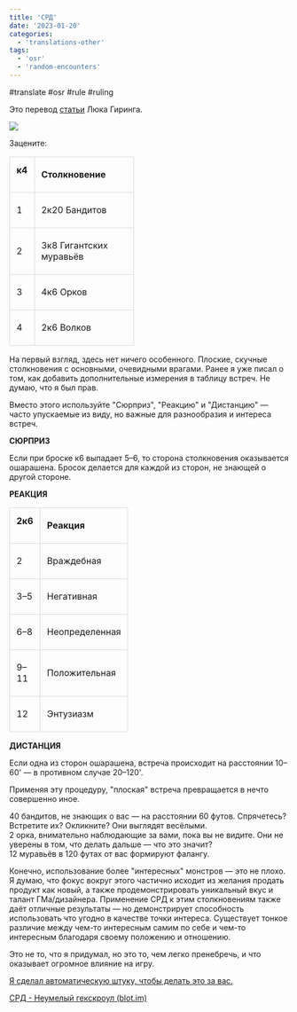 ```yaml
---
title: 'СРД'
date: '2023-01-20'
categories:
  - 'translations-other'
tags:
  - 'osr'
  - 'random-encounters'
---
```


#translate #osr #rule #ruling



Это перевод [статьи](https://lukegearing.blot.im/srd) Люка Гиринга.

![](https://cyborgsandmages.com/wp-content/uploads/2023/01/012023_0035_1.png)

Зацените:

<table style="border-collapse:collapse" border="0"><colgroup><col style="width:39px"><col style="width:179px"></colgroup><tbody valign="top"><tr><td valign="middle" style="padding-top: 5px; padding-left: 12px; padding-bottom: 6px; padding-right: 12px; border-top:  solid #dadada 0.75pt; border-left:  solid #dadada 0.75pt; border-bottom:  solid #dadada 0.75pt; border-right:  solid #dadada 0.75pt"><strong>к4</strong><p></p></td><td valign="middle" style="padding-top: 5px; padding-left: 12px; padding-bottom: 6px; padding-right: 12px; border-top:  solid #dadada 0.75pt; border-left:  none; border-bottom:  solid #dadada 0.75pt; border-right:  solid #dadada 0.75pt"><p><strong>Столкновение</strong></p></td></tr><tr><td valign="middle" style="padding-top: 5px; padding-left: 12px; padding-bottom: 6px; padding-right: 12px; border-top:  none; border-left:  solid #dadada 0.75pt; border-bottom:  solid #dadada 0.75pt; border-right:  solid #dadada 0.75pt"><p>1</p></td><td valign="middle" style="padding-top: 5px; padding-left: 12px; padding-bottom: 6px; padding-right: 12px; border-top:  none; border-left:  none; border-bottom:  solid #dadada 0.75pt; border-right:  solid #dadada 0.75pt"><p>2к20 Бандитов</p></td></tr><tr><td valign="middle" style="padding-top: 5px; padding-left: 12px; padding-bottom: 6px; padding-right: 12px; border-top:  none; border-left:  solid #dadada 0.75pt; border-bottom:  solid #dadada 0.75pt; border-right:  solid #dadada 0.75pt"><p>2</p></td><td valign="middle" style="padding-top: 5px; padding-left: 12px; padding-bottom: 6px; padding-right: 12px; border-top:  none; border-left:  none; border-bottom:  solid #dadada 0.75pt; border-right:  solid #dadada 0.75pt"><p>3к8 Гигантских муравьёв</p></td></tr><tr><td valign="middle" style="padding-top: 5px; padding-left: 12px; padding-bottom: 6px; padding-right: 12px; border-top:  none; border-left:  solid #dadada 0.75pt; border-bottom:  solid #dadada 0.75pt; border-right:  solid #dadada 0.75pt"><p>3</p></td><td valign="middle" style="padding-top: 5px; padding-left: 12px; padding-bottom: 6px; padding-right: 12px; border-top:  none; border-left:  none; border-bottom:  solid #dadada 0.75pt; border-right:  solid #dadada 0.75pt"><p>4к6 Орков</p></td></tr><tr><td valign="middle" style="padding-top: 5px; padding-left: 12px; padding-bottom: 6px; padding-right: 12px; border-top:  none; border-left:  solid #dadada 0.75pt; border-bottom:  solid #dadada 0.75pt; border-right:  solid #dadada 0.75pt"><p>4</p></td><td valign="middle" style="padding-top: 5px; padding-left: 12px; padding-bottom: 6px; padding-right: 12px; border-top:  none; border-left:  none; border-bottom:  solid #dadada 0.75pt; border-right:  solid #dadada 0.75pt"><p>2к6 Волков</p></td></tr></tbody></table>

На первый взгляд, здесь нет ничего особенного. Плоские, скучные столкновения с основными, очевидными врагами. Ранее я уже писал о том, как добавить дополнительные измерения в таблицу встреч. Не думаю, что я был прав.

Вместо этого используйте "Сюрприз", "Реакцию" и "Дистанцию" — часто упускаемые из виду, но важные для разнообразия и интереса встреч.

**СЮРПРИЗ**

Если при броске к6 выпадает 5–6, то сторона столкновения оказывается ошарашена. Бросок делается для каждой из сторон, не знающей о другой стороне.

**РЕАКЦИЯ**

<table style="border-collapse:collapse" border="0"><colgroup><col style="width:54px"><col style="width:131px"></colgroup><tbody valign="top"><tr><td valign="middle" style="padding-top: 5px; padding-left: 12px; padding-bottom: 6px; padding-right: 12px; border-top:  solid #dadada 0.75pt; border-left:  solid #dadada 0.75pt; border-bottom:  solid #dadada 0.75pt; border-right:  solid #dadada 0.75pt"><strong>2к6</strong><p></p></td><td valign="middle" style="padding-top: 5px; padding-left: 12px; padding-bottom: 6px; padding-right: 12px; border-top:  solid #dadada 0.75pt; border-left:  none; border-bottom:  solid #dadada 0.75pt; border-right:  solid #dadada 0.75pt"><p><strong>Реакция</strong></p></td></tr><tr><td valign="middle" style="padding-top: 5px; padding-left: 12px; padding-bottom: 6px; padding-right: 12px; border-top:  none; border-left:  solid #dadada 0.75pt; border-bottom:  solid #dadada 0.75pt; border-right:  solid #dadada 0.75pt"><p>2</p></td><td valign="middle" style="padding-top: 5px; padding-left: 12px; padding-bottom: 6px; padding-right: 12px; border-top:  none; border-left:  none; border-bottom:  solid #dadada 0.75pt; border-right:  solid #dadada 0.75pt"><p>Враждебная</p></td></tr><tr><td valign="middle" style="padding-top: 5px; padding-left: 12px; padding-bottom: 6px; padding-right: 12px; border-top:  none; border-left:  solid #dadada 0.75pt; border-bottom:  solid #dadada 0.75pt; border-right:  solid #dadada 0.75pt"><p>3–5</p></td><td valign="middle" style="padding-top: 5px; padding-left: 12px; padding-bottom: 6px; padding-right: 12px; border-top:  none; border-left:  none; border-bottom:  solid #dadada 0.75pt; border-right:  solid #dadada 0.75pt"><p>Негативная</p></td></tr><tr><td valign="middle" style="padding-top: 5px; padding-left: 12px; padding-bottom: 6px; padding-right: 12px; border-top:  none; border-left:  solid #dadada 0.75pt; border-bottom:  solid #dadada 0.75pt; border-right:  solid #dadada 0.75pt"><p>6–8</p></td><td valign="middle" style="padding-top: 5px; padding-left: 12px; padding-bottom: 6px; padding-right: 12px; border-top:  none; border-left:  none; border-bottom:  solid #dadada 0.75pt; border-right:  solid #dadada 0.75pt"><p>Неопределенная</p></td></tr><tr><td valign="middle" style="padding-top: 5px; padding-left: 12px; padding-bottom: 6px; padding-right: 12px; border-top:  none; border-left:  solid #dadada 0.75pt; border-bottom:  solid #dadada 0.75pt; border-right:  solid #dadada 0.75pt"><p>9–11</p></td><td valign="middle" style="padding-top: 5px; padding-left: 12px; padding-bottom: 6px; padding-right: 12px; border-top:  none; border-left:  none; border-bottom:  solid #dadada 0.75pt; border-right:  solid #dadada 0.75pt"><p>Положительная</p></td></tr><tr><td valign="middle" style="padding-top: 5px; padding-left: 12px; padding-bottom: 6px; padding-right: 12px; border-top:  none; border-left:  solid #dadada 0.75pt; border-bottom:  solid #dadada 0.75pt; border-right:  solid #dadada 0.75pt"><p>12</p></td><td valign="middle" style="padding-top: 5px; padding-left: 12px; padding-bottom: 6px; padding-right: 12px; border-top:  none; border-left:  none; border-bottom:  solid #dadada 0.75pt; border-right:  solid #dadada 0.75pt"><p>Энтузиазм</p></td></tr></tbody></table>

**ДИСТАНЦИЯ**

Если одна из сторон ошарашена, встреча происходит на расстоянии 10–60' — в противном случае 20–120'.

Применяя эту процедуру, "плоская" встреча превращается в нечто совершенно иное.

40 бандитов, не знающих о вас — на расстоянии 60 футов. Спрячетесь? Встретите их? Окликните? Они выглядят весёлыми.  
2 орка, внимательно наблюдающие за вами, пока вы не видите. Они не уверены в том, что делать дальше — что это значит?  
12 муравьёв в 120 футах от вас формируют фалангу.

Конечно, использование более "интересных" монстров — это не плохо. Я думаю, что фокус вокруг этого частично исходит из желания продать продукт как новый, а также продемонстрировать уникальный вкус и талант ГМа/дизайнера. Применение СРД к этим столкновениям также даёт отличные результаты — но демонстрирует способность использовать что угодно в качестве точки интереса. Существует тонкое различие между чем-то интересным самим по себе и чем-то интересным благодаря своему положению и отношению.

Это не то, что я придумал, но это то, чем легко пренебречь, и что оказывает огромное влияние на игру.

[Я сделал автоматическую штуку, чтобы делать это за вас.](https://replit.com/@LukeGearing1/Surprise-Reaction-Distance)

[СРД - Неумелый гекскроул (blot.im)](https://stuartzaq.blot.im/%D1%81%D1%80%D0%B4)
